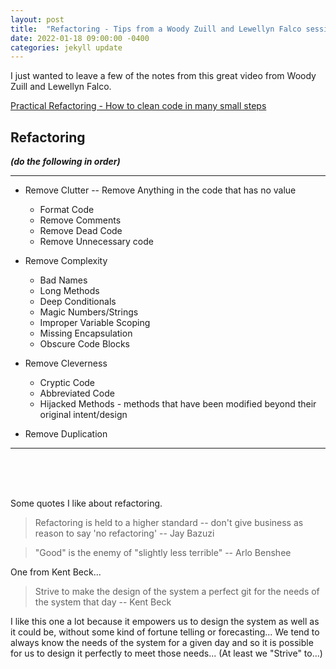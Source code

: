 ```yaml
---
layout: post
title:  "Refactoring - Tips from a Woody Zuill and Lewellyn Falco session"
date: 2022-01-18 09:00:00 -0400
categories: jekyll update
---
```


I just wanted to leave a few of the notes from this great video from Woody Zuill and Lewellyn Falco.

[Practical Refactoring - How to clean code in many small steps](https://www.youtube.com/watch?v=aWiwDdx_rdo&ab_channel=LlewellynFalco)


## Refactoring
***(do the following in order)***

<hr />

* Remove Clutter -- Remove Anything in the code that has no value
    * Format Code
    * Remove Comments
    * Remove Dead Code
    * Remove Unnecessary code

* Remove Complexity
    * Bad Names
    * Long Methods
    * Deep Conditionals
    * Magic Numbers/Strings
    * Improper Variable Scoping
    * Missing Encapsulation
    * Obscure Code Blocks

* Remove Cleverness
    * Cryptic Code
    * Abbreviated Code
    * Hijacked Methods - methods that have been modified beyond their original intent/design

* Remove Duplication


<hr />

<br />
<br />
<br />

Some quotes I like about refactoring.

  > Refactoring is held to a higher standard -- don't give business as reason to say 'no refactoring' -- Jay Bazuzi

  > "Good" is the enemy of "slightly less terrible" -- Arlo Benshee

One from Kent Beck...

> Strive to make the design of the system a perfect git for the needs of the system that day -- Kent Beck

I like this one a lot because it empowers us to design the system as well as it could be, without some kind of 
fortune telling or forecasting... We tend to always know the needs of the system for a given day and so it is
possible for us to design it perfectly to meet those needs... (At least we "Strive" to...)

